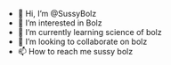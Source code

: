 - 👋 Hi, I’m @SussyBolz
- 👀 I’m interested in Bolz
- 🌱 I’m currently learning science of bolz
- 💞️ I’m looking to collaborate on bolz
- 📫 How to reach me sussy bolz

<!---
SussyBolz/SussyBolz is a ✨ special ✨ repository because its `README.md` (this file) appears on your GitHub profile.
You can click the Preview link to take a look at your changes.
--->

